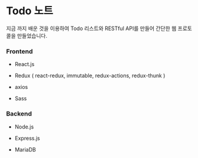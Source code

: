 # Todo 노트

지금 까지 배운 것을 이용하여 Todo 리스트와 RESTful API를 만들어 간단한 웹 프로토콜을 만들었습니다.


### Frontend

- React.js

- Redux ( react-redux, immutable, redux-actions, redux-thunk  )

- axios

- Sass



### Backend

- Node.js

- Express.js

- MariaDB
